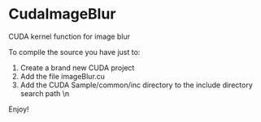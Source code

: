 CudaImageBlur
=============

CUDA kernel function for image blur

To compile the source you have just to: 

1.  Create a brand new CUDA project 
2.  Add the file imageBlur.cu 
3.  Add the CUDA Sample/common/inc directory to the include directory search path \n

Enjoy!

